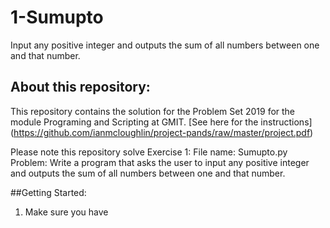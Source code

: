 # 1-Sumupto
Input any positive integer and outputs the sum of all numbers between one and that number.

## About this repository:
This repository contains the solution for the Problem Set 2019 for the module Programing and Scripting at GMIT.
[See here for the instructions] (https://github.com/ianmcloughlin/project-pands/raw/master/project.pdf)

Please note this repository solve Exercise 1:
File name: Sumupto.py
Problem: Write a program that asks the user to input any positive integer and outputs the
sum of all numbers between one and that number.

##Getting Started:
1. Make sure you have 
